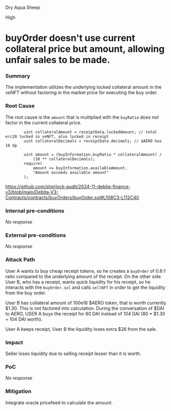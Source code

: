 Dry Aqua Sheep

High

# buyOrder doesn't use current collateral price but amount, allowing unfair sales to be made.

### Summary

The implementation utilizes the underlying locked collateral amount in the veNFT without factoring in the market price for executing the buy order.

### Root Cause

The root cause is the `amount` that is multiplied with the `buyRatio` does not factor in the current collateral price. 

```solidity
        uint collateralAmount = receiptData.lockedAmount; // total erc20 locked in veNFT, also locked in receipt
        uint collateralDecimals = receiptData.decimals; // $AERO has 18 dp

        uint amount = (buyInformation.buyRatio * collateralAmount) /
            (10 ** collateralDecimals);
        require(
            amount <= buyInformation.availableAmount,
            "Amount exceeds available amount"
        );
```

https://github.com/sherlock-audit/2024-11-debita-finance-v3/blob/main/Debita-V3-Contracts/contracts/buyOrders/buyOrder.sol#L108C3-L112C40

### Internal pre-conditions

_No response_

### External pre-conditions

_No response_

### Attack Path

User A wants to buy cheap receipt tokens, so he creates a `buyOrder` of 0.8:1 ratio compared to the underlying amount of the receipt. On the other side User B, who has a receipt, wants quick liquidity for his receipt, so he interacts with the `buyOrder.sol` and calls `sellNFT` in order to get the liquidity from the buy order. 

User B has collateral amount of 100e18 $AERO token, that is worth currently $1.30. This is not factored into calculation. During the conversation of $DAI to AERO, USER A buys the receipt for 80 DAI instead of 104 DAI (80 * $1.30 = 104 DAI worth).

User A keeps receipt, User B the liquidity loses extra $26 from the sale.

### Impact

Seller loses liquidity due to selling receipt lesser than it is worth.

### PoC

_No response_

### Mitigation

Integrate oracle pricefeed to calculate the amount.